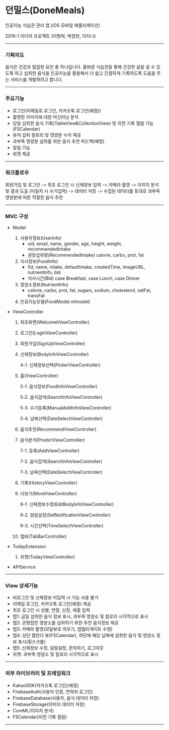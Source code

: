 # 던밀스(DoneMeals)

인공지능 식습관 관리 앱 (iOS 모바일 애플리케이션)

2019-1 미디어 프로젝트 (이형락, 박창현, 이지나)

---

### 기획의도

음식은 건강과 밀접한 요인 중 하나입니다.
올바른 식습관을 통해 건강한 삶을 살 수 있도록 하고 섭취한 음식을 인공지능을 활용해서 더 쉽고 간결하게 기록하도록 도움을 주는 서비스를 개발하려고 합니다.

---

### 주요기능

* 로그인(이메일로 로그인, 카카오톡 로그인(예정))
* 촬영한 이미지에 대한 머신러닝 분석
* 당일 섭취한 음식 기록(TableView&CollectionView) 및 이전 기록 열람 기능(FSCalendar)
* 유저 섭취 칼로리 및 영양분 수치 제공
* 과부족 영양분 섭취를 위한 음식 추천 피드백(예정)
* 알림 기능
* 위젯 제공

---

### 워크플로우

회원가입 및 로그인 -> 최초 로그인 시 신체정보 입력 -> 카메라 촬영 -> 이미지 분석 및 결과 도출 (미일치 시 수기입력) -> 데이터 저장 -> 수집된 데이터를 토대로 과부족 영양분에 따른 적절한 음식 추천

---

### MVC 구성

* Model

  1. 사용자정보(UserInfo)
     * uid, email, name, gender, age, height, weight, recommendedIntake
     * 권장섭취량(RecommendedIntake)
       calorie, carbo, prot, fat
  2. 식사정보(FoodInfo)
     * fid, name, intake, defaultIntake, createdTime, imageURL, nutrientInfo, bld
     * 식사시간(Bld)
       case Breakfast, case Lunch, case Dinner
  3. 영양소정보(NutrientInfo)
     * calorie, carbo, prot, fat, sugars, sodium, cholesterol, satFat, transFat
  4. 인공지능모델(FoodModel.mlmodel) 

* ViewController

  1. 최초화면(WelcomeViewController)

  2. 로그인(LoginViewController)

  3. 회원가입(SignUpViewController)

  4. 신체정보(BodyInfoViewController)

     4-1. 신체정보선택(PickerViewController)

  5. 홈(ViewController)

     5-1. 음식정보(FoodInfoViewController)

     5-2. 음식검색(SearchInfoViewController)

     5-3. 수기등록(ManualAddInfoViewController)

     5-4. 날짜선택(DateSelectViewController)

  6. 음식추천(RecommendViewController)

  7. 음식분석(PredictViewController)

     7-1. 등록(AddViewController)

     7-2. 음식검색(SearchInfoViewController)

     7-3. 날짜선택(DateSelectViewController)

  8. 기록(HistoryViewController)

  9. 더보기(MoreViewController)

     9-1. 신체정보수정(EditBodyInfoViewController)

     9-2. 알림설정(SetNotificationViewController)

     9-3. 시간선택(TimeSelectViewController)

  10. 탭바(TabBarController)

* TodayExtension

  1. 위젯(TodayViewController)

* APIService

---

### View 상세기능

* 비로그인 및 신체정보 미입력 시 기능 사용 불가
* 이메일 로그인, 카카오톡 로그인(예정) 제공
* 최초 로그인 시 성별, 연령, 신장, 체중 입력
* 탭1: 금일 섭취한 음식 정보 표시, 과부족 영양소 및 칼로리 시각적으로 표시
* 탭2: 균형잡힌 영양소를 섭취하기 위한 추천 음식정보 제공
* 탭3: 카메라 촬영(모달뷰로 띄우기, 앱델리게이트 수정)
* 탭4: 상단 캘린더 뷰(FSCalendar), 하단에 해당 날짜에 섭취한 음식 및 영양소 정보 표시(횡스크롤)
* 탭5: 신체정보 수정, 알림설정, 문의하기, 로그아웃
* 위젯: 과부족 영양소 및 칼로리 시각적으로 표시

---

### 외부 라이브러리 및 프레임워크

* KakaoSDK(카카오톡 로그인)(예정)
* FirebaseAuth(사용자 인증, 연락처 로그인)
* FirebaseDatabase(사용자, 음식 데이터 저장)
* FirebaseStorage(이미지 데이터 저장)
* CoreML(이미지 분석)
* FSCalendar(이전 기록 열람)

---


